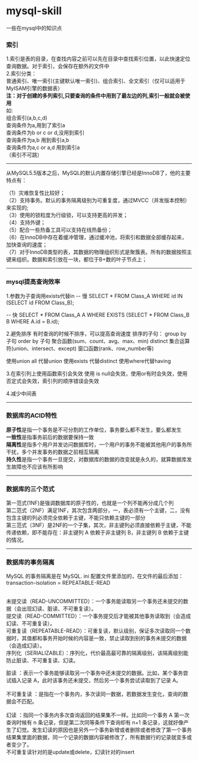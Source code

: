 # mysql-skill
一些在mysql中的知识点
<h3>索引</h3>
1.索引是表的目录，在查找内容之前可以先在目录中查找索引位置，以此快速定位查询数据。对于索引，会保存在额外的文件中<br>
2.索引分类：<br>
普通索引、唯一索引(主键默认唯一索引)、组合索引、全文索引（仅可以适用于MyISAM引擎的数据表） <br>
<b>注：对于创建的多列索引,只要查询的条件中用到了最左边的列,索引一般就会被使用</b><br>
如:<br>
组合索引(a,b,c,d)<br>
查询条件为a,用到了索引a<br>
查询条件为b or c or d,没用到索引<br>
查询条件为a,b 用到索引a,b<br>
查询条件为a,c or a,d 用到索引a<br>
（索引不可跳）<br>
<hr>
从MySQL5.5版本之后，MySQL的默认内置存储引擎已经是InnoDB了，他的主要特点有：<br>

（1）灾难恢复性比较好；<br>
（2）支持事务。默认的事务隔离级别为可重复度，通过MVCC（并发版本控制）来实现的;<br>
（3）使用的锁粒度为行级锁，可以支持更高的并发；<br>
（4）支持外键；<br>
（5）配合一些热备工具可以支持在线热备份；<br>
（6）在InnoDB中存在着缓冲管理，通过缓冲池，将索引和数据全部缓存起来，加快查询的速度；<br>
（7）对于InnoDB类型的表，其数据的物理组织形式是聚簇表。所有的数据按照主键来组织。数据和索引放在一块，都位于B+数的叶子节点上；<br>
<hr>
<h3>mysql提高查询效率</h3>
1.参数为子查询用exists代替in
  -- 慢
SELECT *
FROM Class_A
WHERE id IN (SELECT id
FROM Class_B);

-- 快
SELECT *
FROM Class_A A
WHERE EXISTS
(SELECT *
FROM Class_B B
WHERE A.id = B.id);

2.避免排序
有时查询的时候不排序，可以提高查询速度
排序的子句：
group by 子句
order by 子句
聚合函数(sum、count、avg、max、min)
distinct
集合运算符(union、intersect、except)
窗口函数(rank、row_number等)

使用union all 代替union
使用exists 代替distinct
使用where代替having

3.在索引列上使用函数索引会失效
使用 is null会失效，使用or有时会失效，使用否定式会失效，索引列的顺序错误会失效

4.减少中间表

<hr>
<h3>数据库的ACID特性</h3>
<b>原子性</b>是指一个事务是不可分割的工作单位，事务要么都不发生，要么都发生<br>
<b>一致性</b>是指事务前后的数据要保持一致<br>
<b>隔离性</b>是指多个用户并发访问数据库时，一个用户的事务不能被其他用户的事务所干扰，多个并发事务的数据之前相互隔离<br>
<b>持久性</b>是指一个事务一旦提交，对数据库的数据的改变就是永久的，就算数据库发生故障也不应该有所影响<br>

<hr>
<h3>数据库的三个范式</h3>
第一范式(1NF)是强调数据库的原子性的，也就是一个列不能再分成几个列<br>
第二范式（2NF）满足1NF，其次包含两部分，一，表必须有一个主键，二，没有包含主键的列必须完全依赖于主键，不能只依赖主键的一部分<br>
第三范式（3NF）是2NF的一个子集，其次，非主键列必须直接依赖于主键，不能传递依赖，即不能存在：非主键列 A 依赖于非主键列 B，非主键列 B 依赖于主键的情况。<br>

<hr>
<h3>数据库的事务隔离</h3>
MySQL 的事务隔离是在 MySQL. ini 配置文件里添加的，在文件的最后添加：transaction-isolation = REPEATABLE-READ<br>
<br>

未提交读（READ-UNCOMMITTED）：一个事务能读取另一个事务还未提交的数据（会出现幻读、脏读、不可重复读）。<br>
提交读（READ-COMMITTED）：一个事务提交后才能被其他事务读取到（会造成幻读、不可重复读）。<br>
可重复读（REPEATABLE-READ）：可重复读，默认级别，保证多次读取同一个数据时，其值都和事务开始时候的内容是一致，禁止读取到别的事务未提交的数据（会造成幻读）。<br>
序列化（SERIALIZABLE）：序列化，代价最高最可靠的隔离级别，该隔离级别能防止脏读、不可重复读、幻读。<br>

脏读 ：表示一个事务能够读取另一个事务中还未提交的数据。比如，某个事务尝试插入记录 A，此时该事务还未提交，然后另一个事务尝试读取到了记录 A。<br>
<br>
不可重复读 ：是指在一个事务内，多次读同一数据，若数据发生变化，查询的数据会不匹配。<br>
<br>
幻读 ：指同一个事务内多次查询返回的结果集不一样。比如同一个事务 A 第一次查询时候有 n 条记录，但是第二次同等条件下查询却有 n+1 条记录，这就好像产生了幻觉。发生幻读的原因也是另外一个事务新增或者删除或者修改了第一个事务结果集里面的数据，同一个记录的数据内容被修改了，所有数据行的记录就变多或者变少了。<br>
不可重复读针对的是update或delete，幻读针对的insert







  
